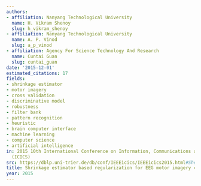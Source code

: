 ```yaml
---
authors:
- affiliation: Nanyang Technological University
  name: H. Vikram Shenoy
  slug: h_vikram_shenoy
- affiliation: Nanyang Technological University
  name: A. P. Vinod
  slug: a_p_vinod
- affiliation: Agency For Science Technology And Research
  name: Cuntai Guan
  slug: cuntai_guan
date: '2015-12-01'
estimated_citations: 17
fields:
- shrinkage estimator
- motor imagery
- cross validation
- discriminative model
- robustness
- filter bank
- pattern recognition
- heuristic
- brain computer interface
- machine learning
- computer science
- artificial intelligence
in: 2015 10th International Conference on Information, Communications and Signal Processing
  (ICICS)
src: https://dblp.uni-trier.de/db/conf/IEEEicics/IEEEicics2015.html#ShenoyVG15
title: Shrinkage estimator based regularization for EEG motor imagery classification
year: 2015
---
```

